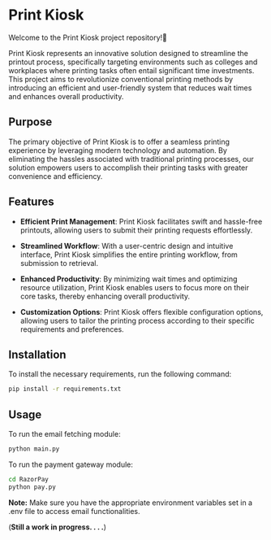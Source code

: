 # Print Kiosk

Welcome to the Print Kiosk project repository!👋

Print Kiosk represents an innovative solution designed to streamline the printout process, specifically targeting environments such as colleges and workplaces where printing tasks often entail significant time investments. This project aims to revolutionize conventional printing methods by introducing an efficient and user-friendly system that reduces wait times and enhances overall productivity.

## Purpose

The primary objective of Print Kiosk is to offer a seamless printing experience by leveraging modern technology and automation. By eliminating the hassles associated with traditional printing processes, our solution empowers users to accomplish their printing tasks with greater convenience and efficiency.

## Features

- **Efficient Print Management**: Print Kiosk facilitates swift and hassle-free printouts, allowing users to submit their printing requests effortlessly.
  
- **Streamlined Workflow**: With a user-centric design and intuitive interface, Print Kiosk simplifies the entire printing workflow, from submission to retrieval.

- **Enhanced Productivity**: By minimizing wait times and optimizing resource utilization, Print Kiosk enables users to focus more on their core tasks, thereby enhancing overall productivity.

- **Customization Options**: Print Kiosk offers flexible configuration options, allowing users to tailor the printing process according to their specific requirements and preferences.


## Installation

To install the necessary requirements, run the following command:

```bash
pip install -r requirements.txt
```
## Usage

To run the email fetching module:
```bash
python main.py
```
To run the payment gateway module:
```bash
cd RazorPay
python pay.py
```
**Note:** Make sure you have the appropriate environment variables set in a .env file to access email functionalities.

(**Still a work in progress. . . .**)